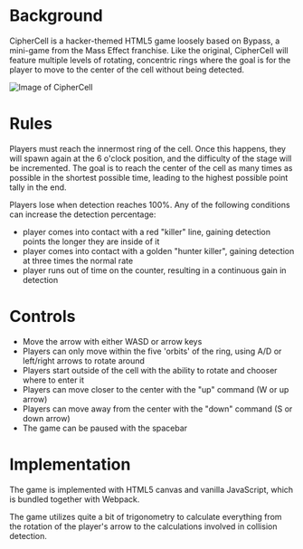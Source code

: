 # Background

CipherCell is a hacker-themed HTML5 game loosely based on Bypass, a mini-game from the Mass Effect franchise. Like the original, CipherCell will feature multiple levels of rotating, concentric rings where the goal is for the player to move to the center of the cell without being detected.

![Image of CipherCell](http://i.imgur.com/aKcTEb6.png)

# Rules

Players must reach the innermost ring of the cell. Once this happens, they will spawn again at the 6 o'clock position, and the difficulty of the stage will be incremented. The goal is to reach the center of the cell as many times as possible in the shortest possible time, leading to the highest possible point tally in the end.

Players lose when detection reaches 100%. Any of the following conditions can increase the detection percentage:

- player comes into contact with a red "killer" line, gaining detection points the longer they are inside of it
- player comes into contact with a golden "hunter killer", gaining detection at three times the normal rate
- player runs out of time on the counter, resulting in a continuous gain in detection

# Controls

- Move the arrow with either WASD or arrow keys
- Players can only move within the five 'orbits' of the ring, using A/D or left/right arrows to rotate around
- Players start outside of the cell with the ability to rotate and chooser where to enter it
- Players can move closer to the center with the "up" command (W or up arrow)
- Players can move away from the center with the "down" command (S or down arrow)
- The game can be paused with the spacebar

# Implementation

The game is implemented with HTML5 canvas and vanilla JavaScript, which is bundled together with Webpack.

The game utilizes quite a bit of trigonometry to calculate everything from the rotation of the player's arrow to the calculations involved in collision detection.
